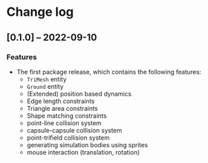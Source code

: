 # Change log

## [0.1.0] – 2022-09-10

### Features

- The first package release, which contains the following features:
  - `TriMesh` entity
  - `Ground` entity
  - (Extended) position based dynamics
  - Edge length constraints
  - Triangle area constraints
  - Shape matching constraints
  - point-line collision system
  - capsule-capsule collision system
  - point-trifield collision system
  - generating simulation bodies using sprites
  - mouse interaction (translation, rotation)
